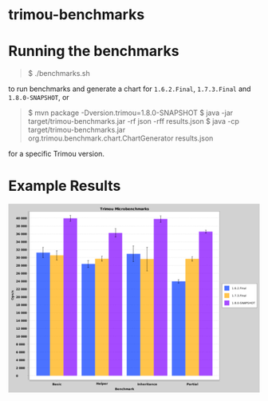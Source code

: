 # trimou-benchmarks

Running the benchmarks
======================

> $ ./benchmarks.sh

to run benchmarks and generate a chart for `1.6.2.Final`, `1.7.3.Final` and `1.8.0-SNAPSHOT`, or

> $ mvn package -Dversion.trimou=1.8.0-SNAPSHOT
> $ java -jar target/trimou-benchmarks.jar -rf json -rff results.json
> $ java -cp target/trimou-benchmarks.jar org.trimou.benchmark.chart.ChartGenerator results.json

for a specific Trimou version.

Example Results
===============

![Example results](trimou-microbenchmarks.png)
